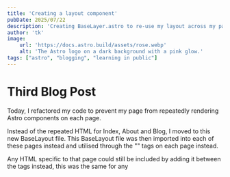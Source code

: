 ```yaml
---
title: 'Creating a layout component'
pubDate: 2025/07/22
description: 'Creating BaseLayer.astro to re-use my layout across my pages.'
author: 'tk'
image:
    url: 'https://docs.astro.build/assets/rose.webp'
    alt: 'The Astro logo on a dark background with a pink glow.'
tags: ["astro", "blogging", "learning in public"]
---
```

# Third Blog Post
Today, I refactored my code to prevent my page from repeatedly rendering Astro components on each page.

Instead of the repeated HTML for Index, About and Blog, I moved to this new BaseLayout file. This BaseLayout file was then imported into each of these pages instead and utilised through the "<BaseLayout>" tags on each page instead.

Any HTML specific to that page could still be included by adding it between the <BaseLayout> tags instead, this was the same for any <style> tags and styling added to specific pages. (Note - this also required adding slot tags in BaseLayout to inject the content).

Finally, I passed the pageTitle value from each of the pages to the layout component. I then changed the BaseLayout component again to receive the page title through Astro.props instead of defining it as a constant. This would have been an issue because the BaseLayout component is just the Index page copied and pasted and therefore would have had a static title. 
